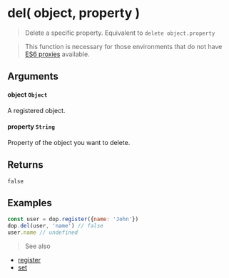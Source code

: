# del( object, property )

> Delete a specific property. Equivalent to `delete object.property`

> This function is necessary for those environments that do not have [ES6 proxies](https://developer.mozilla.org/en/docs/Web/JavaScript/Reference/Global_Objects/Proxy) available.



## Arguments

#### object `Object`
A registered object.

#### property `String`
Property of the object you want to delete.





## Returns

`false`



## Examples

```js
const user = dop.register({name: 'John'})
dop.del(user, 'name') // false
user.name // undefined
```


> See also
- [register](/api/javascript/register)
- [set](/api/javascript/set)